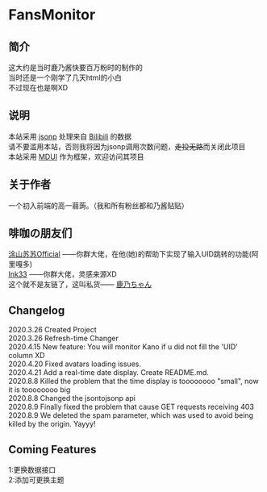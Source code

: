 # FansMonitor
## 简介
这大约是当时鹿乃酱快要百万粉时的制作的  
当时还是一个刚学了几天html的小白  
不过现在也是啊XD  
## 说明
本站采用 [jsonp](https://wild-bonus-e3a8.ao3ffee.workers.dev/) 处理来自 [Bilibili](https://www.bilibili.com/) 的数据  
请不要滥用本站，否则我将因为jsonp调用次数问题，~~走投无路~~而关闭此项目  
本站采用 [MDUI](https://www.mdui.org/) 作为框架，欢迎访问其项目  
## 关于作者
一个初入前端的高一蒻蒟。（我和所有粉丝都和乃酱贴贴）  
## 啡咖の朋友们
[涂山苏苏Official](https://github.com/TheresaQWQ) ——你群大佬，在他(她)的帮助下实现了输入UID跳转的功能(阿里嘎多)  
[Ink33](https://github.com/Ink-33) ——你群大佬，灵感来源XD  
这个就不是友链了，这叫私货—— [鹿乃ちゃん](https://space.bilibili.com/316381099)
## Changelog
2020.3.26 Created Project  
2020.3.26 Refresh-time Changer  
2020.4.15 New feature: You will monitor Kano if u did not fill the 'UID' column XD  
2020.4.20 Fixed avatars loading issues.  
2020.4.21 Add a real-time date display. Create README.md.  
2020.8.8 Killed the problem that the time display is toooooooo "small", now it is toooooooo big  
2020.8.8 Changed the jsontojsonp api  
2020.8.9 Finally fixed the problem that cause GET requests receiving 403  
2020.8.9 We deleted the spam parameter, which was used to avoid being killed by the origin. Yayyy!
## Coming Features
1:更换数据接口  
2:添加可更换主题